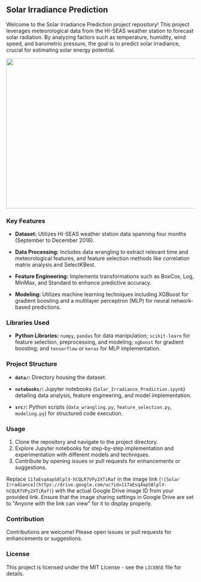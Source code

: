 ## Solar Irradiance Prediction

Welcome to the Solar Irradiance Prediction project repository! This project leverages meteorological data from the HI-SEAS weather station to forecast solar radiation. By analyzing factors such as temperature, humidity, wind speed, and barometric pressure, the goal is to predict solar irradiance, crucial for estimating solar energy potential.

<img src="https://drive.google.com/uc?id=117aEsq4apS8lplV-hCQLR7VPy2XTiRaf" width="600" height="400">

### Key Features

- **Dataset:** Utilizes HI-SEAS weather station data spanning four months (September to December 2016).
  
- **Data Processing:** Includes data wrangling to extract relevant time and meteorological features, and feature selection methods like correlation matrix analysis and SelectKBest.

- **Feature Engineering:** Implements transformations such as BoxCox, Log, MinMax, and Standard to enhance predictive accuracy.

- **Modeling:** Utilizes machine learning techniques including XGBoost for gradient boosting and a multilayer perceptron (MLP) for neural network-based predictions.

### Libraries Used

- **Python Libraries:** `numpy`, `pandas` for data manipulation; `scikit-learn` for feature selection, preprocessing, and modeling; `xgboost` for gradient boosting; and `tensorflow` or `keras` for MLP implementation.

### Project Structure

- **`data/`:** Directory housing the dataset.
  
- **`notebooks/`:** Jupyter notebooks (`Solar_Irradiance_Prediction.ipynb`) detailing data analysis, feature engineering, and model implementation.
  
- **`src/`:** Python scripts (`data_wrangling.py`, `feature_selection.py`, `modeling.py`) for structured code execution.

### Usage

1. Clone the repository and navigate to the project directory.
2. Explore Jupyter notebooks for step-by-step implementation and experimentation with different models and techniques.
3. Contribute by opening issues or pull requests for enhancements or suggestions.

Replace `117aEsq4apS8lplV-hCQLR7VPy2XTiRaf` in the image link (`![Solar Irradiance](https://drive.google.com/uc?id=117aEsq4apS8lplV-hCQLR7VPy2XTiRaf)`) with the actual Google Drive image ID from your provided link. Ensure that the image sharing settings in Google Drive are set to "Anyone with the link can view" for it to display properly.

### Contribution

Contributions are welcome! Please open issues or pull requests for enhancements or suggestions.

### License

This project is licensed under the MIT License - see the `LICENSE` file for details.
